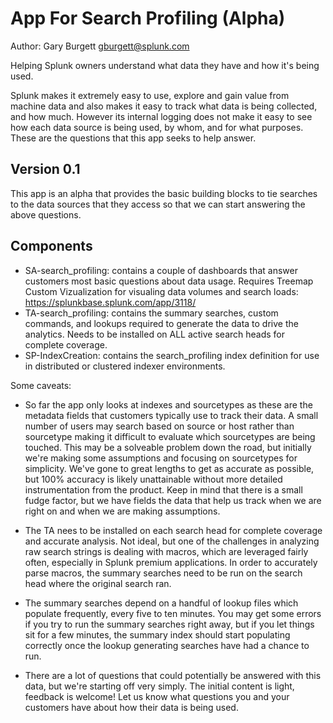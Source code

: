 App For Search Profiling (Alpha)
================================

Author: Gary Burgett <gburgett@splunk.com>

Helping Splunk owners understand what data they have and how it's being used.

Splunk makes it extremely easy to use, explore and gain value from machine data and also
makes it easy to track what data is being collected, and how much. However its internal 
logging does not make it easy to see how each data source is being used, by whom, and for
what purposes. These are the questions that this app seeks to help answer.

Version 0.1
-----------
This app is an alpha that provides the basic building blocks to tie searches to the data
sources that they access so that we can start answering the above questions.

Components
----------

- SA-search_profiling: contains a couple of dashboards that answer customers most basic 
   questions about data usage. Requires Treemap Custom Vizualization for visualing data
   volumes and search loads: https://splunkbase.splunk.com/app/3118/
- TA-search_profiling: contains the summary searches, custom commands, and lookups required 
   to generate the data to drive the analytics. Needs to be installed on ALL active search
   heads for complete coverage.
- SP-IndexCreation: contains the search_profiling index definition for use in distributed 
   or clustered indexer environments.


Some caveats:

- So far the app only looks at indexes and sourcetypes as these are the metadata fields that
   customers typically use to track their data. A small number of users may search based on 
   source or host rather than sourcetype making it difficult to evaluate which sourcetypes 
   are being touched. This may be a solveable problem down the road, but initially we're 
   making some assumptions and focusing on sourcetypes for simplicity. We've gone to great
   lengths to get as accurate as possible, but 100% accuracy is likely unattainable without more 
   detailed instrumentation from the product. Keep in mind that there is a small fudge factor,
   but we have fields the data that help us track when we are right on and when we are making
   assumptions.

- The TA nees to be installed on each search head for complete coverage and accurate 
   analysis. Not ideal, but one of the challenges in analyzing raw search strings is dealing 
   with macros, which are leveraged fairly often, especially in Splunk premium applications. 
   In order to accurately parse macros, the summary searches need to be run on the search 
   head where the original search ran.

- The summary searches depend on a handful of lookup files which populate frequently, every five
   to ten minutes. You may get some errors if you try to run the summary searches right away,
   but if you let things sit for a few minutes, the summary index should start populating 
   correctly once the lookup generating searches have had a chance to run.

- There are a lot of questions that could potentially be answered with this data, but we're 
   starting off very simply. The initial content is light, feedback is welcome! Let us know
   what questions you and your customers have about how their data is being used. 